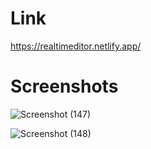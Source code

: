 # Link
https://realtimeditor.netlify.app/

# Screenshots

![Screenshot (147)](https://github.com/yogeshprakhar/Realtime-Code-Editor/assets/122036443/b5bff572-56e4-4e3d-aa90-ddba435d1754)


![Screenshot (148)](https://github.com/yogeshprakhar/Realtime-Code-Editor/assets/122036443/5c50dc8d-51c1-476d-8222-8a4f970c0bdc)
